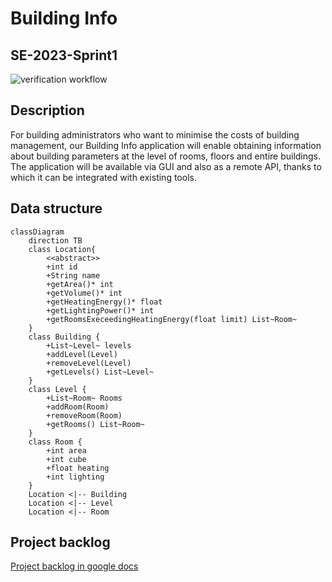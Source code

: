 # Building Info
## SE-2023-Sprint1

![verification workflow](https://github.com/2002jan/SE-2023-Sprint1/actions/workflows/ci.yml/badge.svg)

## Description

For building administrators who want to minimise the costs of building management, our Building Info application will enable obtaining information about building parameters at the level of rooms, floors and entire buildings. The application will be available via GUI and also as a remote API, thanks to which it can be integrated with existing tools. 

## Data structure

```mermaid
classDiagram
    direction TB
    class Location{
        <<abstract>>
        +int id
        +String name
        +getArea()* int
        +getVolume()* int
        +getHeatingEnergy()* float
        +getLightingPower()* int
        +getRoomsExeceedingHeatingEnergy(float limit) List~Room~
    }
    class Building {
        +List~Level~ levels
        +addLevel(Level)
        +removeLevel(Level)
        +getLevels() List~Level~
    }
    class Level {
        +List~Room~ Rooms
        +addRoom(Room)
        +removeRoom(Room)
        +getRooms() List~Room~
    }
    class Room {
        +int area
        +int cube
        +float heating
        +int lighting
    }
    Location <|-- Building
    Location <|-- Level
    Location <|-- Room
```

## Project backlog

[Project backlog in google docs](https://docs.google.com/spreadsheets/d/1l14yDciC1lDoUGGHsX6Y3OOe6MKf3woWP7lQfPoqkEs/edit?usp=sharing)